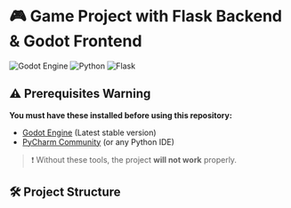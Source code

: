 # 🎮 Game Project with Flask Backend & Godot Frontend

![Godot Engine](https://img.shields.io/badge/GODOT-%23FFFFFF.svg?style=for-the-badge&logo=godot-engine)
![Python](https://img.shields.io/badge/python-3670A0?style=for-the-badge&logo=python&logoColor=ffdd54)
![Flask](https://img.shields.io/badge/flask-%23000.svg?style=for-the-badge&logo=flask&logoColor=white)

## ⚠️ Prerequisites Warning

**You must have these installed before using this repository:**
- [Godot Engine](https://godotengine.org/download) (Latest stable version)
- [PyCharm Community](https://www.jetbrains.com/pycharm/download/) (or any Python IDE)

> ❗ Without these tools, the project **will not work** properly.

## 🛠️ Project Structure
